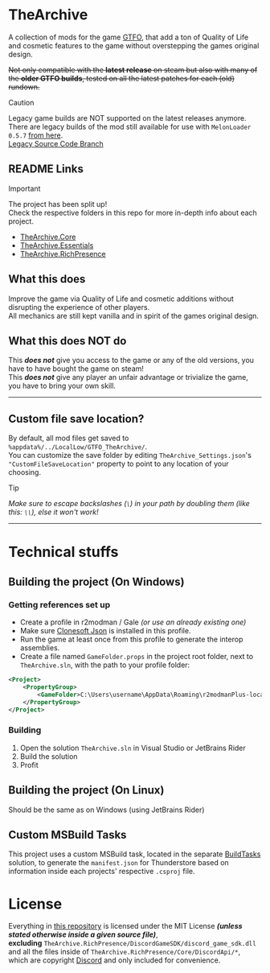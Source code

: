# TheArchive

A collection of mods for the game [GTFO](https://gtfothegame.com/), that add a ton of Quality of Life and cosmetic features to the game without overstepping the games original design.

~~Not only compatible with the **latest release** on steam but also with many of the **older GTFO builds**, tested on all the latest patches for each (old) rundown.~~  

> [!CAUTION]  
> Legacy game builds are NOT supported on the latest releases anymore.  
> There are legacy builds of the mod still available for use with `MelonLoader 0.5.7` [from here](https://github.com/AuriRex/GTFO_TheArchive/releases/tag/v0.7.1-beta).  
> [Legacy Source Code Branch](https://github.com/AuriRex/GTFO_TheArchive/tree/legacy)

## README Links

> [!IMPORTANT]  
> The project has been split up!  
> Check the respective folders in this repo for more in-depth info about each project.

* [TheArchive.Core](TheArchive.Core/README.md)
* [TheArchive.Essentials](TheArchive.Essentials/README.md)
* [TheArchive.RichPresence](TheArchive.RichPresence/README.md)

## What this does
Improve the game via Quality of Life and cosmetic additions without disrupting the experience of other players.  
All mechanics are still kept vanilla and in spirit of the games original design.

## What this does NOT do
This ***does not*** give you access to the game or any of the old versions, you have to have bought the game on steam!  
This ***does not*** give any player an unfair advantage or trivialize the game, you have to bring your own skill.

---

## Custom file save location?

By default, all mod files get saved to `%appdata%/../LocalLow/GTFO_TheArchive/`.  
You can customize the save folder by editing `TheArchive_Settings.json`'s `"CustomFileSaveLocation"` property to point to any location of your choosing.

> [!TIP]  
> *Make sure to escape backslashes (`\`) in your path by doubling them (like this: `\\`), else it won't work!*

---

# Technical stuffs

## Building the project (On Windows)

### Getting references set up
* Create a profile in r2modman / Gale *(or use an already existing one)*
* Make sure [Clonesoft Json](https://thunderstore.io/c/gtfo/p/AuriRex/Clonesoft_Json/) is installed in this profile.
* Run the game at least once from this profile to generate the interop assemblies.
* Create a file named `GameFolder.props` in the project root folder, next to `TheArchive.sln`, with the path to your profile folder:
```xml
<Project>
    <PropertyGroup>
        <GameFolder>C:\Users\username\AppData\Roaming\r2modmanPlus-local\GTFO\profiles\MyCoolProfile3</GameFolder>
    </PropertyGroup>
</Project>
```

### Building
1. Open the solution `TheArchive.sln` in Visual Studio or JetBrains Rider
2. Build the solution
3. Profit

## Building the project (On Linux)

Should be the same as on Windows (using JetBrains Rider)

## Custom MSBuild Tasks

This project uses a custom MSBuild task, located in the separate [BuildTasks](BuildTasks/BuildTasks.sln) solution, to generate the `manifest.json` for Thunderstore based on information inside each projects' respective `.csproj` file.

# License

Everything in [this repository](https://github.com/AuriRex/GTFO_TheArchive) is licensed under the MIT License ***(unless stated otherwise inside a given source file)***,  
**excluding** `TheArchive.RichPresence/DiscordGameSDK/discord_game_sdk.dll` and all the files inside of `TheArchive.RichPresence/Core/DiscordApi/*`, which are copyright [Discord](https://discord.com/developers/docs/legal) and only included for convenience.
